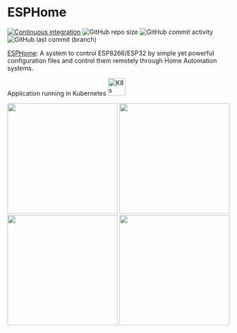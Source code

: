 # ESPHome

[![Continuous integration](https://github.com/x-real-ip/esphome/actions/workflows/ci.yaml/badge.svg)](https://github.com/x-real-ip/esphome/actions/workflows/ci.yaml)
![GitHub repo size](https://img.shields.io/github/repo-size/x-real-ip/esphome?logo=Github)
![GitHub commit activity](https://img.shields.io/github/commit-activity/y/x-real-ip/esphome?logo=github)
![GitHub last commit (branch)](https://img.shields.io/github/last-commit/x-real-ip/esphome/main?logo=github)

[ESPHome](https://dsmr-reader.readthedocs.io/en/latest/explained/about.html/): A system to control ESP8266/ESP32 by simple yet powerful configuration files and control them remotely through Home Automation systems.

Application running in Kubernetes <img src="https://github.com/x-real-ip/kubernetes-gitops/blob/main/assets/img/k8s.png?raw=true" alt="K8s" style="height: 40px; width:40px;"/>

<p align="left">
<img src="https://github.com/x-real-ip/esphome/blob/main/assets/img/kitchen_lock.jpg?raw=true" height="250">
<img src="https://github.com/x-real-ip/esphome/blob/main/assets/img/watermeter.jpg?raw=true" height="250">
<img src="https://github.com/x-real-ip/esphome/blob/main/assets/img/ventilation.jpg?raw=true" height="250">
<img src="https://github.com/x-real-ip/esphome/blob/main/assets/img/basement-wall-temperature.jpg?raw=true" height="250">
</p>
